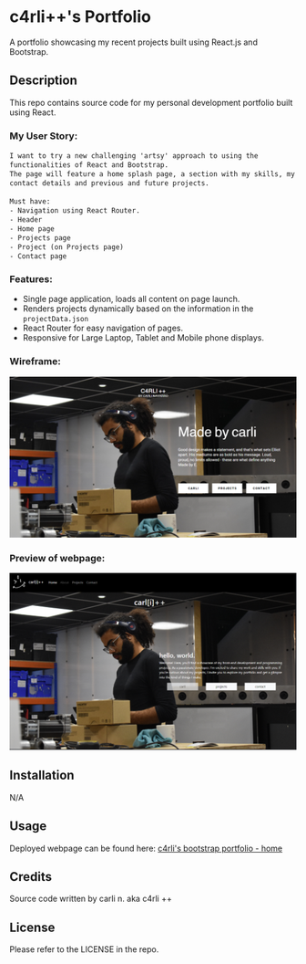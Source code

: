 # c4rli++'s Portfolio
A portfolio showcasing my recent projects built using React.js and Bootstrap.

## Description
This repo contains source code for my personal development portfolio built using React.

### My User Story:
```
I want to try a new challenging 'artsy' approach to using the functionalities of React and Bootstrap.
The page will feature a home splash page, a section with my skills, my contact details and previous and future projects.

Must have:
- Navigation using React Router.
- Header
- Home page
- Projects page
- Project (on Projects page)
- Contact page
```

### Features:
- Single page application, loads all content on page launch.
- Renders projects dynamically based on the information in the `projectData.json`
- React Router for easy navigation of pages.
- Responsive for Large Laptop, Tablet and Mobile phone displays.

### Wireframe:
![image](./src/components/assets/README/mockup.png)
### Preview of webpage:
![image](./src/components/assets/README/screenshot.png)

## Installation
N/A

## Usage
Deployed webpage can be found here:  [c4rli's bootstrap portfolio - home](https://c4rli.github.io/Bootcamp-Challenge-3-Bootstrap-Portfolio/)

## Credits
Source code written by carli n. aka c4rli ++

## License
Please refer to the LICENSE in the repo.